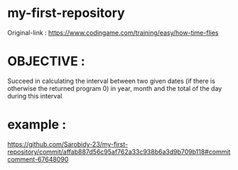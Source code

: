 # my-first-repository
Original-link : https://www.codingame.com/training/easy/how-time-flies

# OBJECTIVE : 
Succeed in calculating the interval between two given dates (if there is otherwise the returned program 0) in year, month and the total of the day during this interval

# example : 
https://github.com/Sarobidy-23/my-first-repository/commit/affab887d56c95af762a33c938b6a3d9b709b118#commitcomment-67648090
